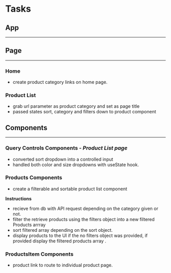 # Tasks

## App

---

## Page

---

### Home

- create product category links on home page.

### Product List

- grab url parameter as product category and set as page title
- passed states sort, category and filters down to product component

## Components

---

### Query Controls Components _- Product List page_

- converted sort dropdown into a controlled input
- handled both color and size dropdowns with useState hook.

### Products Components

- create a filterable and sortable product list component

**Instructions**

- recieve from db with API request depending on the category given or not.
- filter the retrieve products using the filters object into a new filtered Products arrray
- sort filtered array depending on the sort object.
- display products to the UI if the no filters object was provided, if provided display the filtered products array .

### ProductsItem Components

- product link to route to individual product page.
